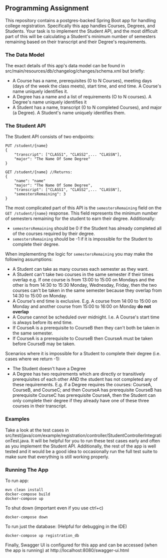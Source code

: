 ## Programming Assignment
This repository contains a postgres-backed Spring Boot app for handling college registration. Specifically this app 
handles Courses, Degrees, and Students. Your task is to implement the Student API, and the most difficult part of this
will be calculating a Student's minimum number of semesters remaining based on their transcript and their Degree's 
requirements.

### The Data Model
The exact details of this app's data model can be found in src/main/resources/db/changelog/changes/schema.xml but 
briefly: 
* A Course has a name, prerequisites (0 to N Courses), meeting days (days of the week the class meets), start time, and 
end time. A Course's name uniquely identifies it.  
* A Degree has a name and a list of requirements (O to N courses). A Degree's name uniquely identifies it 
* A Student has a name, transcript (0 to N completed Courses), and major (a Degree). A Student's name uniquely 
identifies them. 

### The Student API
The Student API consists of two endpoints: 
```
PUT /student/{name}
{
    "transcript": ["CLASS1", "CLASS2",... "CLASSN"], 
    "major": "The Name Of Some Degree"
}
``` 
```
GET /student/{name} //Returns: 
{
    "name": "name"
    "major": "The Name Of Some Degree",
    "transcript": ["CLASS1", "CLASS2",... "CLASSN"], 
    "semestersRemaining": 3
}
```

The most complicated part of this API is the `semestersRemaining` field on the `GET /student/{name}` response. This
field represents the minimum number of semesters remaining for the student to earn their degree. Additionally:
* `semestersRemaining` should be 0 if the Student has already completed all of the courses required by their degree. 
* `semestersRemaining` should be -1 if it is impossible for the Student to complete their degree.

When implementing the logic for `semestersRemaining` you may make the following assumptions:
* A Student can take as many courses each semester as they want. 
* A Student can't take two courses in the same semester if their times overlap e.g. If one course is from 13:00 to 15:00
on Mondays and the other is from 14:30 to 15:30 Monday, Wednesday, Friday, then the two courses can't be taken in the 
same semester because they overlap from 14:30 to 15:00 on Monday. 
* A Course's end time is exclusive. E.g. A course from 14:00 to 15:00 on Monday and another course from 15:00 to 16:00
on Monday **do not overlap** 
* A Course cannot be scheduled over midnight. I.e. A Course's start time is always before its end time. 
* If CourseA is a prerequisite to CourseB then they can't both be taken in the same semester. 
* If CourseA is a prerequisite to CourseB then CourseA must be taken before CourseB may be taken.

Scenarios where it is impossible for a Student to complete their degree (i.e. cases where we return -1): 
* The Student doesn't have a Degree
* A Degree has two requirements which are directly or transitively prerequisites of each other AND the student has not 
completed any of these requirements. E.g. if a Degree requires the courses: CourseA, CourseB, and CourseC; and then
CourseA has prerequisite CourseB has prerequisite CourseC has prerequisite CourseA, then the Student can only complete 
their degree if they already have one of these three courses in their transcript.
 
### Examples 
Take a look at the test cases in 
src/test/java/com/example/registration/controller/StudentControllerIntegrationTest.java. It will be helpful for you to
run these test cases early and often as you implement the Student API. Additionally, the rest of the app is well tested
and it would be a good idea to occasionally run the full test suite to make sure that everything is still working 
properly. 

### Running The App

To run app: 
```
mvn clean install
docker-compose build
docker-compose up
```

To shut down (important even if you use ctrl+c)
```
docker-compose down
```

To run just the database: (Helpful for debugging in the IDE) 
```
docker-compose up registration_db
```

Finally, Swagger UI is configured for this app and can be accessed (when the app is running) at 
http://localhost:8080/swagger-ui.html  